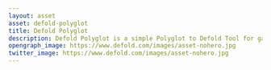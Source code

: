 ```yaml
---
layout: asset
asset: defold-polyglot
title: Defold Polyglot
description: Defold Polyglot is a simple Polyglot to Defold Tool for game localisations. Polyglot is one of many community-driven open-source localisation projects available online.
opengraph_image: https://www.defold.com/images/asset-nohero.jpg
twitter_image: https://www.defold.com/images/asset-nohero.jpg
---
```

